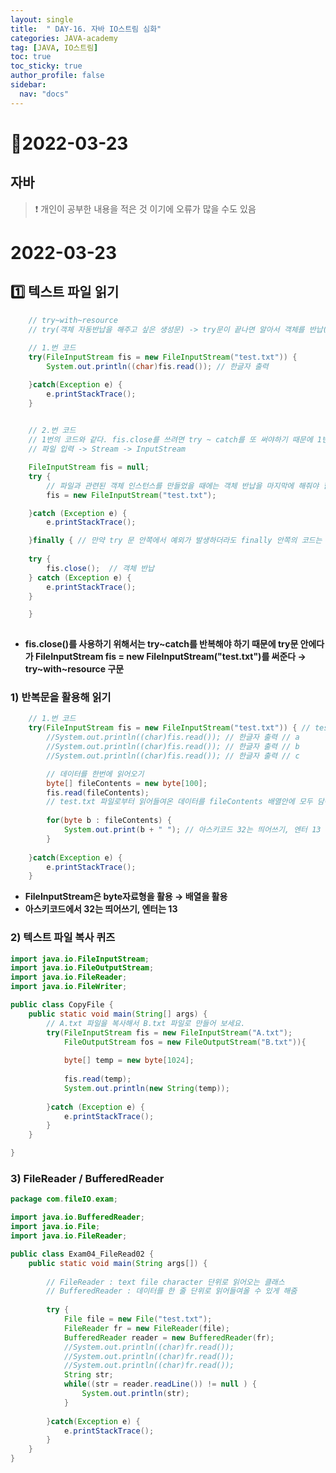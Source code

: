 ```yaml
---
layout: single
title:  " DAY-16. 자바 IO스트림 심화"
categories: JAVA-academy
tag: [JAVA, IO스트림]
toc: true
toc_sticky: true
author_profile: false
sidebar:
  nav: "docs"
---
```


# 📌2022-03-23

## 자바 

<!--Quote-->

> ❗ 개인이 공부한 내용을 적은 것 이기에 오류가 많을 수도 있음 


# 2022-03-23

## 1️⃣ 텍스트 파일 읽기

```java
	// try~with~resource
	// try(객체 자동반납을 해주고 싶은 생성문) -> try문이 끝나면 알아서 객체를 반납(close)
		
	// 1.번 코드 
	try(FileInputStream fis = new FileInputStream("test.txt")) {
		System.out.println((char)fis.read()); // 한글자 출력 

	}catch(Exception e) {
		e.printStackTrace();
	}
	

	// 2.번 코드  
	// 1번의 코드와 같다. fis.close를 쓰려면 try ~ catch를 또 써야하기 때문에 1번 코드와 같이 간단하게 사용
	// 파일 입력 -> Stream -> InputStream

	FileInputStream fis = null;
	try {
		// 파일과 관련된 객체 인스턴스를 만들었을 때에는 객체 반납을 마지막에 해줘야 함 
		fis = new FileInputStream("test.txt");

	}catch (Exception e) {
		e.printStackTrace();

	}finally { // 만약 try 문 안쪽에서 예외가 발생하더라도 finally 안쪽의 코드는 무조건 실행 됨.
	
	try {
		fis.close();  // 객체 반납
	} catch (Exception e) {
		e.printStackTrace();
	}

	}
		
```

- **fis.close()를 사용하기 위해서는 try~catch를 반복해야 하기 때문에 try문 안에다가 FileInputStream fis = new FileInputStream("test.txt")를 써준다 → try~with~resource 구문**

### 1) 반복문을 활용해 읽기

```java
	// 1.번 코드 
	try(FileInputStream fis = new FileInputStream("test.txt")) { // test.txt에는 abc가 담겨있음 
		//System.out.println((char)fis.read()); // 한글자 출력 // a			
		//System.out.println((char)fis.read()); // 한글자 출력 // b			
		//System.out.println((char)fis.read()); // 한글자 출력 // c

		// 데이터를 한번에 읽어오기 
		byte[] fileContents = new byte[100];
		fis.read(fileContents);
		// test.txt 파일로부터 읽어들여온 데이터를 fileContents 배열안에 모두 담아준다.
			
		for(byte b : fileContents) {
			System.out.print(b + " "); // 아스키코드 32는 띄어쓰기, 엔터 13
		}
		
	}catch(Exception e) {
		e.printStackTrace();
	}
```

- **FileInputStream은 byte자료형을 활용 → 배열을 활용**
- **아스키코드에서 32는 띄어쓰기, 엔터는 13**

### 2) 텍스트 파일 복사 퀴즈

```java
import java.io.FileInputStream;
import java.io.FileOutputStream;
import java.io.FileReader;
import java.io.FileWriter;

public class CopyFile {
	public static void main(String[] args) {
		// A.txt 파일을 복사해서 B.txt 파일로 만들어 보세요. 
		try(FileInputStream fis = new FileInputStream("A.txt");
			FileOutputStream fos = new FileOutputStream("B.txt")){
			
			byte[] temp = new byte[1024];
			
			fis.read(temp);
			System.out.println(new String(temp));
			
		}catch (Exception e) {
			e.printStackTrace();
		}
	}

}
```

### 3) FileReader / BufferedReader

```java
package com.fileIO.exam;

import java.io.BufferedReader;
import java.io.File;
import java.io.FileReader;

public class Exam04_FileRead02 {
	public static void main(String args[]) {
		
		// FileReader : text file character 단위로 읽어오는 클래스 
		// BufferedReader : 데이터를 한 줄 단위로 읽어들여올 수 있게 해줌 
		
		try {
			File file = new File("test.txt");
			FileReader fr = new FileReader(file);
			BufferedReader reader = new BufferedReader(fr);
			//System.out.println((char)fr.read());
			//System.out.println((char)fr.read());
			//System.out.println((char)fr.read());
			String str; 
			while((str = reader.readLine()) != null ) {
				System.out.println(str);
			}
			
		}catch(Exception e) {
			e.printStackTrace();
		}
	}
}
```